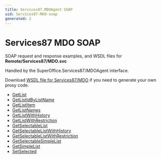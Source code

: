 ```yaml
---
title: Services87.MDOAgent SOAP
uid: Services87-MDO-soap
generated: 1
---
```


# Services87 MDO SOAP

SOAP request and response examples, and WSDL files for **Remote/Services87/MDO.svc**

Handled by the <see cref="T:SuperOffice.Services87.IMDOAgent">SuperOffice.Services87.IMDOAgent</see> interface.



Download [WSDL file for Services87/MDO](../Services87-MDO.md) if you need to generate your own proxy code.

* [GetList](GetList.md)
* [GetListIdByListName](GetListIdByListName.md)
* [GetListItem](GetListItem.md)
* [GetListNames](GetListNames.md)
* [GetListWithHistory](GetListWithHistory.md)
* [GetListWithRestriction](GetListWithRestriction.md)
* [GetSelectableList](GetSelectableList.md)
* [GetSelectableListWithHistory](GetSelectableListWithHistory.md)
* [GetSelectableListWithRestriction](GetSelectableListWithRestriction.md)
* [GetSelectableSimpleList](GetSelectableSimpleList.md)
* [GetSimpleList](GetSimpleList.md)
* [SetSelected](SetSelected.md)

